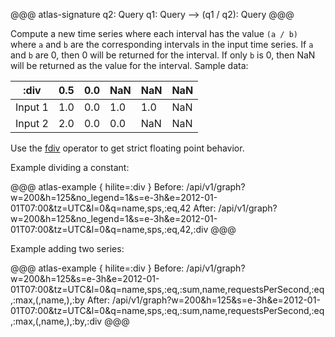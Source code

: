 @@@ atlas-signature
q2: Query
q1: Query
-->
(q1 / q2): Query
@@@

Compute a new time series where each interval has the value `(a / b)` where `a`
and `b` are the corresponding intervals in the input time series. If `a` and `b` are 0,
then 0 will be returned for the interval. If only `b` is 0, then NaN will be returned as
the value for the interval. Sample data:

:div    | 0.5 | 0.0 | NaN | NaN | NaN |
---------|-----|-----|-----|-----|-----|
Input 1 | 1.0 | 0.0 | 1.0 | 1.0 | NaN |
Input 2 | 2.0 | 0.0 | 0.0 | NaN | NaN |

Use the [fdiv](fdiv.md) operator to get strict floating point behavior.

Example dividing a constant:

@@@ atlas-example { hilite=:div }
Before: /api/v1/graph?w=200&h=125&no_legend=1&s=e-3h&e=2012-01-01T07:00&tz=UTC&l=0&q=name,sps,:eq,42
After: /api/v1/graph?w=200&h=125&no_legend=1&s=e-3h&e=2012-01-01T07:00&tz=UTC&l=0&q=name,sps,:eq,42,:div
@@@

Example adding two series:

@@@ atlas-example { hilite=:div }
Before: /api/v1/graph?w=200&h=125&s=e-3h&e=2012-01-01T07:00&tz=UTC&l=0&q=name,sps,:eq,:sum,name,requestsPerSecond,:eq,:max,(,name,),:by
After: /api/v1/graph?w=200&h=125&s=e-3h&e=2012-01-01T07:00&tz=UTC&l=0&q=name,sps,:eq,:sum,name,requestsPerSecond,:eq,:max,(,name,),:by,:div
@@@